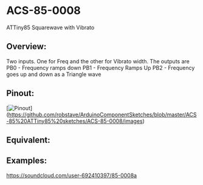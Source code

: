 # ACS-85-0008
 ATTiny85 Squarewave with Vibrato

## Overview:

 Two inputs.  One for Freq and the other for Vibrato width.
 The outputs are
 PB0 - Frequency ramps down
 PB1 - Frequency Ramps Up
 PB2 - Frequency goes up and down as a Triangle wave

## Pinout:
[![Pinout](https://github.com/robstave/ArduinoComponentSketches/blob/master/ACS-85%20ATTiny85%20sketches/ACS-85-0008/images/ACS-85-0008.png)] (https://github.com/robstave/ArduinoComponentSketches/blob/master/ACS-85%20ATTiny85%20sketches/ACS-85-0008/images)

## Equivalent:

## Examples:

 https://soundcloud.com/user-692410397/85-0008a

